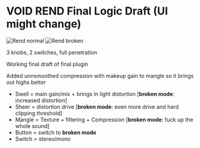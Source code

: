 # VOID REND Final Logic Draft (UI might change)

![Rend normal](resource/shell/rend1.png)
![Rend broken](resource/shell/rend2.png)

3 knobs, 2 switches, full penetration

Working final draft of final plugin

Added unnsmoothed compression with makeup gain to mangle so it brings out highs better

* Swell = main gain/mix + brings in light distortion [**broken mode**: increased distortion] 
* Sheer = distortion drive [**broken mode**: even more drive and hard clipping threshold] 
* Mangle = Texture + filtering + Compression [**broken mode**: fuck up the whole sound] 
* Button = switch to **broken mode** 
* Switch = stereo/mono 

